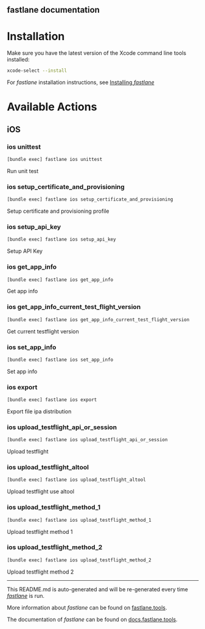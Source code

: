 fastlane documentation
----

# Installation

Make sure you have the latest version of the Xcode command line tools installed:

```sh
xcode-select --install
```

For _fastlane_ installation instructions, see [Installing _fastlane_](https://docs.fastlane.tools/#installing-fastlane)

# Available Actions

## iOS

### ios unittest

```sh
[bundle exec] fastlane ios unittest
```

Run unit test

### ios setup_certificate_and_provisioning

```sh
[bundle exec] fastlane ios setup_certificate_and_provisioning
```

Setup certificate and provisioning profile

### ios setup_api_key

```sh
[bundle exec] fastlane ios setup_api_key
```

Setup API Key

### ios get_app_info

```sh
[bundle exec] fastlane ios get_app_info
```

Get app info

### ios get_app_info_current_test_flight_version

```sh
[bundle exec] fastlane ios get_app_info_current_test_flight_version
```

Get current testflight version

### ios set_app_info

```sh
[bundle exec] fastlane ios set_app_info
```

Set app info

### ios export

```sh
[bundle exec] fastlane ios export
```

Export file ipa distribution

### ios upload_testflight_api_or_session

```sh
[bundle exec] fastlane ios upload_testflight_api_or_session
```

Upload testflight

### ios upload_testflight_altool

```sh
[bundle exec] fastlane ios upload_testflight_altool
```

Upload testflight use altool

### ios upload_testflight_method_1

```sh
[bundle exec] fastlane ios upload_testflight_method_1
```

Upload testflight method 1

### ios upload_testflight_method_2

```sh
[bundle exec] fastlane ios upload_testflight_method_2
```

Upload testflight method 2

----

This README.md is auto-generated and will be re-generated every time [_fastlane_](https://fastlane.tools) is run.

More information about _fastlane_ can be found on [fastlane.tools](https://fastlane.tools).

The documentation of _fastlane_ can be found on [docs.fastlane.tools](https://docs.fastlane.tools).
